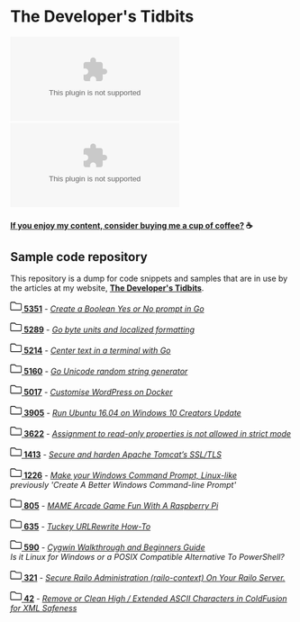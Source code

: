 # The Developer's Tidbits

![GitHub](https://img.shields.io/github/license/bengarrett/devtidbits.com?style=for-the-badge)
![GitHub last commit](https://img.shields.io/github/last-commit/bengarrett/devtidbits.com?style=for-the-badge)

#### [If you enjoy my content, consider buying me a cup of coffee?](https://www.buymeacoffee.com/4rtEGvUIY) ☕

## Sample code repository

This repository is a dump for code snippets and samples that are in use by the articles at my website,
**[The Developer's Tidbits](https://www.devtidbits.com/)**.
<!--- 
Do not forget to link the blog item number at the end of this doc 
-->
[<img alt="Folder" width="20px" src="https://raw.githubusercontent.com/bengarrett/devtidbits.com/master/docs/folder.svg" /> __5351__][5351] - _[Create a Boolean Yes or No prompt in Go](https://devtidbits.com/?p=5351)_

[<img alt="Folder" width="20px" src="https://raw.githubusercontent.com/bengarrett/devtidbits.com/master/docs/folder.svg" /> __5289__][5289] - _[Go byte units and localized formatting](https://devtidbits.com/?p=5289)_

[<img alt="Folder" width="20px" src="https://raw.githubusercontent.com/bengarrett/devtidbits.com/master/docs/folder.svg" /> __5214__][5214] - _[Center text in a terminal with Go](https://devtidbits.com/?p=5214)_

[<img alt="Folder" width="20px" src="https://raw.githubusercontent.com/bengarrett/devtidbits.com/master/docs/folder.svg" /> __5160__][5160] - _[Go Unicode random string generator](https://devtidbits.com/?p=5160)_

[<img alt="Folder" width="20px" src="https://raw.githubusercontent.com/bengarrett/devtidbits.com/master/docs/folder.svg" /> __5017__][5017] - _[Customise WordPress on Docker](https://devtidbits.com/?p=5017)_

[<img alt="Folder" width="20px" src="https://raw.githubusercontent.com/bengarrett/devtidbits.com/master/docs/folder.svg" /> __3905__][3905] - _[Run Ubuntu 16.04 on Windows 10 Creators Update](https://devtidbits.com/2017/06/08/run-ubuntu-16-04-on-windows-10-creators-update/)_

[<img alt="Folder" width="20px" src="https://raw.githubusercontent.com/bengarrett/devtidbits.com/master/docs/folder.svg" /> __3622__][3622] - _[Assignment to read-only properties is not allowed in strict mode](https://devtidbits.com/2016/06/12/assignment-to-read-only-properties-is-not-allowed-in-strict-mode/)_

[<img alt="Folder" width="20px" src="https://raw.githubusercontent.com/bengarrett/devtidbits.com/master/docs/folder.svg" /> __1413__][1413] - _[Secure and harden Apache Tomcat’s SSL/TLS](https://devtidbits.com/2015/05/13/secure-and-harden-apache-tomcats-ssltls/)_

[<img alt="Folder" width="20px" src="https://raw.githubusercontent.com/bengarrett/devtidbits.com/master/docs/folder.svg" /> __1226__][1226] - _[Make your Windows Command Prompt, Linux-like](https://devtidbits.com/2014/05/21/create-a-better-windows-command-line-prompt/)_ <br>
_previously 'Create A Better Windows Command-line Prompt'_

[<img alt="Folder" width="20px" src="https://raw.githubusercontent.com/bengarrett/devtidbits.com/master/docs/folder.svg" /> __805__][805] - _[MAME Arcade Game Fun With A Raspberry Pi](https://devtidbits.com/2012/11/26/mame-arcade-game-fun-with-a-raspberry-pi/)_

[<img alt="Folder" width="20px" src="https://raw.githubusercontent.com/bengarrett/devtidbits.com/master/docs/folder.svg" /> __635__][635] - _[Tuckey URLRewrite How-To](https://devtidbits.com/2011/11/28/tuckey-urlrewrite-how-to/)_

[<img alt="Folder" width="20px" src="https://raw.githubusercontent.com/bengarrett/devtidbits.com/master/docs/folder.svg" /> __590__][590] - _[Cygwin Walkthrough and Beginners Guide](https://devtidbits.com/2011/07/01/cygwin-walkthrough-and-beginners-guide-is-it-linux-for-windows-or-a-posix-compatible-alternative-to-powershell/)_ <br>
_Is it Linux for Windows or a POSIX Compatible Alternative To PowerShell?_

[<img alt="Folder" width="20px" src="https://raw.githubusercontent.com/bengarrett/devtidbits.com/master/docs/folder.svg" /> __321__][321] - _[Secure Railo Administration (railo-context) On Your Railo Server.](https://devtidbits.com/2010/05/27/hide-block-and-secure-railo-context-from-your-railo-tomcat-jboss-resin-servers/)_

[<img alt="Folder" width="20px" src="https://raw.githubusercontent.com/bengarrett/devtidbits.com/master/docs/folder.svg" /> __42__][42] - _[Remove or Clean High / Extended ASCII Characters in ColdFusion for XML Safeness](https://devtidbits.com/2008/03/11/remove-or-clean-high-extended-ascii-characters-in-coldfusion-for-xml-safeness/)_

[5351]: ../post_5351
[5289]: ../post_5289
[5214]: ../post_5214
[5160]: ../post_5160
[5017]: ../post_5017
[3905]: ../post_3905
[3622]: ../post_3622
[1413]: ../post_1413
[1226]: ../post_1226
[805]: ../post_805
[635]: ../post_635
[590]: ../post_590
[321]: ../post_321
[42]: ../post_42
